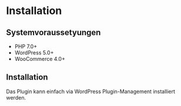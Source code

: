 # Installation

## Systemvoraussetyungen

* PHP 7.0+
* WordPress 5.0+
* WooCommerce 4.0+

## Installation

Das Plugin kann einfach via WordPress Plugin-Management installiert werden.

